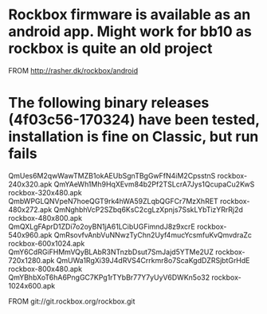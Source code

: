 
# Rockbox firmware is available as an android app. Might work for bb10 as rockbox is quite an old project

FROM http://rasher.dk/rockbox/android

# The following binary releases (4f03c56-170324) have been tested, installation is fine on Classic, but run fails

QmUes6M2qwWawTMZB1okAEUbSgnTBgGwFfN4iM2CpsstnS rockbox-240x320.apk
QmYAeWh1Mh9HqXEvm84b2Pf2TSLcrA7Jys1QcupaCu2KwS rockbox-320x480.apk
QmbWPGLQNVpeN7hoeQGT9rk4hWA59ZLqbQGFCr7MzXhRET rockbox-480x272.apk
QmNghbhVcP2SZbq6KsC2cgLzXpnjs7SskLYbTizYRrRj2d rockbox-480x800.apk
QmQXLgFAprD1ZDi7o2oyBN1jA61LCibUGFimndJ8z9xcrE rockbox-540x960.apk
QmRsovfvAnbVuNNwzTyChn2Uyf4mucYcsmfuKvQmvdraZc rockbox-600x1024.apk
QmY6CdRGiFHMmVQyBLAbR3NTnzbDsut7SmJajd5YTMe2UZ rockbox-720x1280.apk
QmUWa1RgXi39J4dRVS4Crrkmr8o7ScaKgdDZRSjbtGrHdE rockbox-800x480.apk
QmYBhbXoT6hA6PngGC7KPg1rTYbBr77Y7yUyV6DWKn5o32 rockbox-1024x600.apk


FROM git://git.rockbox.org/rockbox.git
